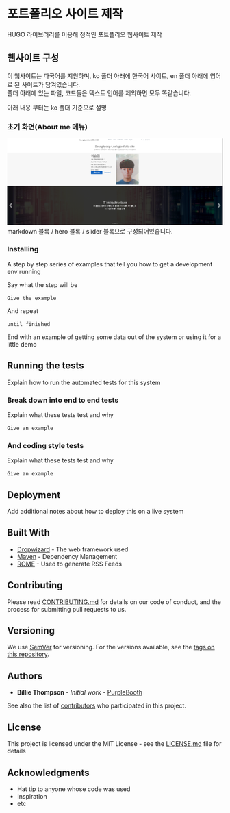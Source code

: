 # 포트폴리오 사이트 제작

HUGO 라이브러리를 이용해 정적인 포트폴리오 웹사이트 제작

## 웹사이트 구성

이 웹사이트는 다국어를 지원하며, ko 폴더 아래에 한국어 사이트, en 폴더 아래에 영어로 된 사이트가 담겨있습니다.  
폴더 아래에 있는 파일, 코드들은 텍스트 언어를 제외하면 모두 똑같습니다.

아래 내용 부터는 ko 폴더 기준으로 설명

### 초기 화면(About me 메뉴)

![alt text](rdme_aboutme.png)
markdown 블록 / hero 블록 / slider 블록으로 구성되어있습니다.

### Installing

A step by step series of examples that tell you how to get a development env running

Say what the step will be

```
Give the example
```

And repeat

```
until finished
```

End with an example of getting some data out of the system or using it for a little demo

## Running the tests

Explain how to run the automated tests for this system

### Break down into end to end tests

Explain what these tests test and why

```
Give an example
```

### And coding style tests

Explain what these tests test and why

```
Give an example
```

## Deployment

Add additional notes about how to deploy this on a live system

## Built With

- [Dropwizard](http://www.dropwizard.io/1.0.2/docs/) - The web framework used
- [Maven](https://maven.apache.org/) - Dependency Management
- [ROME](https://rometools.github.io/rome/) - Used to generate RSS Feeds

## Contributing

Please read [CONTRIBUTING.md](https://gist.github.com/PurpleBooth/b24679402957c63ec426) for details on our code of conduct, and the process for submitting pull requests to us.

## Versioning

We use [SemVer](http://semver.org/) for versioning. For the versions available, see the [tags on this repository](https://github.com/your/project/tags).

## Authors

- **Billie Thompson** - _Initial work_ - [PurpleBooth](https://github.com/PurpleBooth)

See also the list of [contributors](https://github.com/your/project/contributors) who participated in this project.

## License

This project is licensed under the MIT License - see the [LICENSE.md](LICENSE.md) file for details

## Acknowledgments

- Hat tip to anyone whose code was used
- Inspiration
- etc
